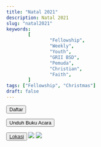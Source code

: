 ```yaml
---
title: "Natal 2021"
description: Natal 2021
slug: "natal2021"
keywords:
        [
                "Fellowship",
                "Weekly",
                "Youth",
                "GRII BSD",
                "Pemuda",
                "Christian",
                "Faith",
        ]
tags: ["Fellowship", "Christmas"]
draft: false
---
```


<button id="register" onclick="window.location.href='../daftar';">
Daftar</button>

<button id="event_book" onclick="window.location.href='../../files/christmas/FEAR_NOT_2021.pdf';" download>Unduh Buku Acara</button><br>

<button id="maps">
<a href="http://bit.ly/NatalPemudaGRIIBSD21">
Lokasi</a></button>

<a href="https://us02web.zoom.us/j/98569521706">
<img src="/images/zoom.png" id="zoom"></a>

<a href="https://www.youtube.com/channel/UCUSYXuRT8Epm_V5294Mp6Ug">
<img src="/images/youtube.png" id="youtube"></a>